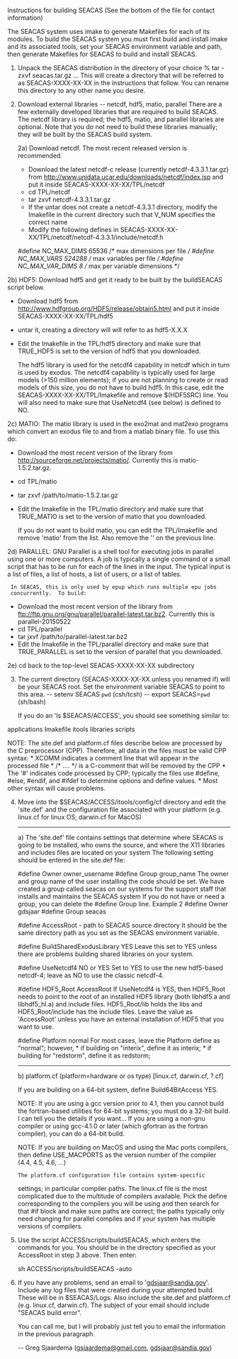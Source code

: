 
Instructions for building SEACAS
(See the bottom of the file for contact information)

The SEACAS system uses imake to generate Makefiles for each of its
modules.  To build the SEACAS system you must first build and install
imake and its associated tools, set your SEACAS environment variable
and path, then generate Makefiles for SEACAS to build and install
SEACAS.

1) Unpack the SEACAS distribution in the directory of your choice
   % tar -zxvf seacas.tar.gz
   ... This will create a directory that will be referred to as
       SEACAS-XXXX-XX-XX in the instructions that follow. You can
       rename this directory to any other name you desire.

2) Download external libraries -- netcdf, hdf5, matio, parallel
   There are a few externally developed libraries that are required to
   build SEACAS.  The netcdf library is required; the hdf5, matio, and
   parallel libraries are optional. Note that you do not need to build
   these libraries manually; they will be built by the SEACAS build
   system. 

   2a) Download netcdf.  The most recent released version is recommended. 

   * Download the latest netcdf-c release (currently netcdf-4.3.3.1.tar.gz)
     from http://www.unidata.ucar.edu/downloads/netcdf/index.jsp
     and put it inside SEACAS-XXXX-XX-XX/TPL/netcdf
   * cd TPL/netcdf
   * tar zxvf netcdf-4.3.3.1.tar.gz
   * If the untar does not create a netcdf-4.3.3.1 directory, modify the
     Imakefile in the current directory such that V_NUM specifies the
     correct name
   * Modify the following defines in 
     SEACAS-XXXX-XX-XX/TPL/netcdf/netcdf-4.3.3.1/include/netcdf.h

	#define NC_MAX_DIMS     65536    /* max dimensions per file */
	#define NC_MAX_VARS     524288   /* max variables per file */
	#define NC_MAX_VAR_DIMS 8        /* max per variable dimensions */

  2b) HDF5: Download hdf5 and get it ready to be built by the buildSEACAS
      script below. 
   * Download hdf5 from http://www.hdfgroup.org/HDF5/release/obtain5.html
     and put it inside SEACAS-XXXX-XX-XX/TPL/hdf5
   * untar it, creating a directory will will refer to as hdf5-X.X.X
   * Edit the Imakefile in the TPL/hdf5 directory and make sure that
     TRUE_HDF5 is set to the version of hdf5 that you downloaded.

     The hdf5 library is used for the netcdf4 capability in netcdf
     which in turn is used by exodus.  The netcdf4 capability is
     typically used for large models (>150 million elements); if you
     are not planning to create or read models of this size, you do
     not have to build hdf5. In this case, edit the
     SEACAS-XXXX-XX-XX/TPL/Imakefile and remove $(HDF5SRC) line. You
     will also need to make sure that UseNetcdf4 (see below) is
     defined to NO.

  2c) MATIO: The matio library is used in the exo2mat and mat2exo
      programs which convert an exodus file to and from a matlab
      binary file.  To use this do:

   * Download the most recent version of the library from
     http://sourceforge.net/projects/matio/. Currently this is
     matio-1.5.2.tar.gz. 
   * cd TPL/matio
   * tar zxvf /path/to/matio-1.5.2.tar.gz
   * Edit the Imakefile in the TPL/matio directory and make sure that
     TRUE_MATIO is set to the version of matio that you downloaded.

     If you do not want to build matio, you can edit the TPL/Imakefile
     and remove 'matio' from the list. Also remove the '\' on the
     previous line.

 2d) PARALLEL: GNU Parallel is a shell tool for executing jobs in
     parallel using one or more computers. A job is typically a single
     command or a small script that has to be run for each of the lines in
     the input. The typical input is a list of files, a list of hosts, a
     list of users, or a list of tables.  

     In SEACAS, this is only used by epup which runs multiple epu jobs
     concurrently.  To build:

   * Download the most recent version of the library from
     ftp://ftp.gnu.org/gnu/parallel/parallel-latest.tar.bz2. 
     Currently this is parallel-20150522
   * cd TPL/parallel
   * tar jxvf /path/to/parallel-latest.tar.bz2
   * Edit the Imakefile in the TPL/parallel directory and make sure that
     TRUE_PARALLEL is set to the version of parallel that you downloaded.

 2e) cd back to the top-level SEACAS-XXXX-XX-XX subdirectory

3) The current directory (SEACAS-XXXX-XX-XX unless you renamed if) will be your
   SEACAS root.  Set the environment variable SEACAS to point to this
   area. 
   -- setenv SEACAS `pwd`  (csh/tcsh)
   -- export SEACAS=`pwd`  (sh/bash)

   If you do an 'ls $SEACAS/ACCESS', you should see something similar to:

applications  Imakefile  itools  libraries  scripts  


NOTE: The site.def and platform.cf files describe below are processed 
      by the C preprocessor (CPP). Therefore, all data in the files must be 
      valid CPP syntax:
      * XCOMM indicates a comment line that will appear in the
        processed file
      * /* .... */ is a C-comment that will be removed by the CPP
      * The '#' indicates code processed by CPP; typically the files
        use #define, #else, #endif, and #ifdef to determine options
	and define values.
      * Most other syntax will cause problems.

4) Move into the $SEACAS/ACCESS/itools/config/cf directory and edit
   the 'site.def' and the configuration file associated with your
   platform (e.g. linux.cf for linux OS; darwin.cf for MacOS)

   ------------------------------------------------------------------------
   a) The 'site.def' file contains settings that determine where SEACAS
      is going to be installed, who owns the source, and where the
      X11 libraries and includes files are located on your system
      The following setting should be entered in the site.def file:

   #define        Owner owner_username
   #define        Group group_name 
      The owner and group name of the user installing the code should
      be set.  We have created a group called seacas on our systems for
      the support staff that installs and maintains the SEACAS system
      If you do not have or need a group, you can delete the #define Group line.
      Example 2
                   #define        Owner gdsjaar
                   #define        Group seacas 

   #define AccessRoot - path to SEACAS source directory
      It should be the same directory path as you set as the SEACAS
      environment variable.

   #define BuildSharedExodusLibrary YES
      Leave this set to YES unless there are problems building
      shared libraries on your system.

   #define UseNetcdf4 NO or YES
      Set to YES to use the new hdf5-based netcdf-4;
      leave as NO to use the classic netcdf-4.
      
   #define HDF5_Root AccessRoot
      If UseNetcdf4 is YES, then HDF5_Root needs to point to the root of
      an installed HDF5 library (both libhdf5.a and libhdf5_hl.a) and
      include files.  HDF5_Root/lib holds the libs and HDF5_Root/include
      has the include files. Leave the value as 'AccessRoot' unless you
      have an external installation of HDF5 that you want to use.
         
   #define Platform normal
      For most cases, leave the Platform define as "normal"; however,
       * if building on "interix", define it as interix;
       * if building for "redstorm", define it as redstorm;

   ------------------------------------------------------------------------
   b) platform.cf (platform=hardware or os type) [linux.cf, darwin.cf, ?.cf]

      If you are building on a 64-bit system, define Build64BitAccess YES.

      NOTE: If you are using a gcc version prior to 4.1, then you
      cannot build the fortran-based utilities for 64-bit systems; you
      must do a 32-bit build. I can tell you the details if you
      want...  If you are using a non-gnu compiler or using gcc-4.1.0
      or later (which gfortran as the fortran compiler), you can do a
      64-bit build.

      NOTE: If you are building on MacOS and using the Mac ports
      compilers, then define USE_MACPORTS as the version number of the
      compiler (4.4, 4.5, 4.6, ...)

       The platform.cf configuration file contains system-specific
      settings; in particular compiler paths.  The linux.cf file is the
      most complicated due to the multitude of compilers available.  Pick
      the define corresponding to the compilers you will be using and
      then search for that #if block and make sure paths are correct; the
      paths typically only need changing for parallel compiles and if
      your system has multiple versions of compilers.

5) Use the script ACCESS/scripts/buildSEACAS, which enters the commands
   for you.  You should be in the directory specified as your AccessRoot
   in step 3 above. Then enter:

      sh ACCESS/scripts/buildSEACAS -auto

6) If you have any problems, send an email to 'gdsjaar@sandia.gov'.
   Include any log files that were created during your attempted build.
   These will be in $SEACAS/Logs.  Also include the
   site.def and platform.cf (e.g. linux.cf, darwin.cf).  The subject of
   your email should include "SEACAS build error".

   You can call me, but I will probably just tell you to email the
   information in the previous paragraph.

   -- Greg Sjaardema  (gsjaardema@gmail.com,  gdsjaar@sandia.gov)
      
